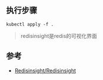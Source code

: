 ## 执行步骤
```
kubectl apply -f .
```

> redisinsight是redis的可视化界面

## 参考
- [Redisinsight/Redisinsight][1]

[1]: https://github.com/RedisInsight/RedisInsight

